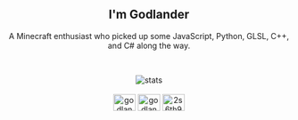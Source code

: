 
<h2 align="center">I'm Godlander</h2>

<p align="center">
A Minecraft enthusiast who picked up some JavaScript, Python, GLSL, C++, and C# along the way.
</p>

<br/>
<p align="center">
  <img align="center" src="https://github-readme-stats.vercel.app/api/top-langs/?username=Godlander&theme=dark" alt="stats"/>
  <br/><br/>
  <a href="https://twitter.com/godlanderp" target="blank"><img align="center" src="https://raw.githubusercontent.com/rahuldkjain/github-profile-readme-generator/master/src/images/icons/Social/twitter.svg" alt="godlanderp" height="30" width="40" /></a>
  <a href="https://www.youtube.com/c/godlander" target="blank"><img align="center" src="https://raw.githubusercontent.com/rahuldkjain/github-profile-readme-generator/master/src/images/icons/Social/youtube.svg" alt="godlander" height="30" width="40" /></a>
  <a href="https://discord.gg/2s6th9SvZd" target="blank"><img align="center" src="https://raw.githubusercontent.com/rahuldkjain/github-profile-readme-generator/master/src/images/icons/Social/discord.svg" alt="2s6th9SvZd" height="30" width="40" /></a>
</p>
